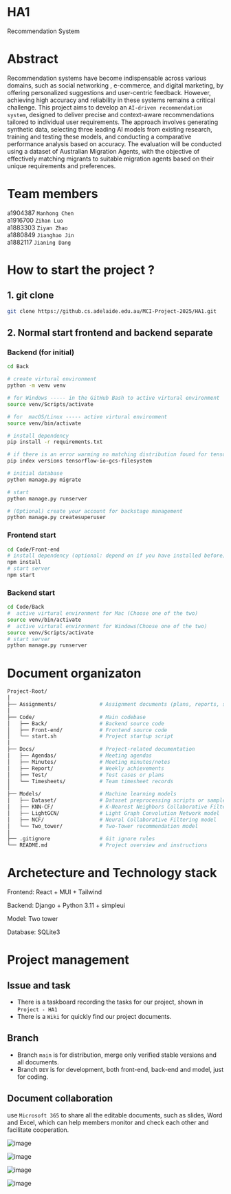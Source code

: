 # HA1
Recommendation System

# Abstract
Recommendation systems have become indispensable across various domains, such as social networking , e-commerce, and digital marketing, by offering personalized suggestions and user-centric feedback. However, achieving high accuracy and reliability in these systems remains a critical challenge. This project aims to develop an `AI-driven recommendation system`, designed to deliver precise and context-aware recommendations tailored to individual user requirements. The approach involves generating synthetic data, selecting three leading AI models from existing research, training and testing these models, and conducting a comparative performance analysis based on accuracy. The evaluation will be conducted using a dataset of Australian Migration Agents, with the objective of effectively matching migrants to suitable migration agents based on their unique requirements and preferences.

# Team members
a1904387 `Manhong Chen`	<br>
a1916700 `Zihan Luo`<br>
a1883303 `Ziyan Zhao`	<br>
a1880849 `Jianghao Jin`	<br>
a1882117 `Jianing Dang`	

# How to start the project ?
## 1. git clone

   ```bash
   git clone https://github.cs.adelaide.edu.au/MCI-Project-2025/HA1.git
   ```

## 2. Normal start frontend and backend separate

### Backend (for initial)
   ```bash
   cd Back

   # create virtural environment 
   python -m venv venv

   # for Windows ----- in the GitHub Bash to active virtural environment
   source venv/Scripts/activate

   # for  macOS/Linux ----- active virtural environment
   source venv/bin/activate

   # install dependency
   pip install -r requirements.txt

   # if there is an error warming no matching distribution found for tensorflow-io-gcs-filesystem==0.37.1 for Windows users, please check the version you can get by the follwoing lines, then select a applicable version number and change the version number in the file requirements.txt
   pip index versions tensorflow-io-gcs-filesystem

   # initial database
   python manage.py migrate

   # start
   python manage.py runserver

   # (Optional) create your account for backstage management
   python manage.py createsuperuser
   ```

### Frontend start
   ```bash
   cd Code/Front-end
   # install dependency (optional: depend on if you have installed before)
   npm install
   # start server
   npm start
   ```

### Backend start
   ```bash
   cd Code/Back
   #  active virtural environment for Mac (Choose one of the two)
   source venv/bin/activate
   #  active virtural environment for Windows(Choose one of the two)
   source venv/Scripts/activate
   # start server
   python manage.py runserver
   ```

   
# Document organizaton
   ```bash
   Project-Root/
│
├── Assignments/              # Assignment documents (plans, reports, slides)
│
├── Code/                     # Main codebase
│   ├── Back/                 # Backend source code
│   ├── Front-end/            # Frontend source code 
│   └── start.sh              # Project startup script
│
├── Docs/                     # Project-related documentation
│   ├── Agendas/              # Meeting agendas
│   ├── Minutes/              # Meeting minutes/notes
│   ├── Report/               # Weekly achievements
│   ├── Test/                 # Test cases or plans
│   └── Timesheets/           # Team timesheet records
│
├── Models/                   # Machine learning models
│   ├── Dataset/              # Dataset preprocessing scripts or samples
│   ├── KNN-CF/               # K-Nearest Neighbors Collaborative Filtering model
│   ├── LightGCN/             # Light Graph Convolution Network model
│   ├── NCF/                  # Neural Collaborative Filtering model
│   └── Two_tower/            # Two-Tower recommendation model
│
├── .gitignore                # Git ignore rules
└── README.md                 # Project overview and instructions

   ```


# Archetecture and Technology stack
Frontend: React + MUI + Tailwind

Backend: Django + Python 3.11 + simpleui

Model: Two tower

Database: SQLite3

# Project management
## Issue and task
- There is a taskboard recording the tasks for our project, shown in `Project - HA1` <br>
- There is a `Wiki` for quickly find our project documents.

## Branch
- Branch `main` is for distribution, merge only verified stable versions and all documents.
- Branch `DEV` is for development, both front-end, back-end and model, just for coding.

## Document collaboration

use `Microsoft 365` to share all the editable documents, such as slides, Word and Excel, which can help members monitor and check each other and facilitate cooperation.

![image](https://github.com/user-attachments/assets/5a1d3960-72b6-48be-b0f1-dc82d9e3915a)

![image](https://github.com/user-attachments/assets/d6242430-5030-4b5a-8845-f43971a77e77)

![image](https://github.com/user-attachments/assets/b57927e4-1368-4a7c-8c73-d6cbbe2240da)


![image](https://github.com/user-attachments/assets/9fd6c475-e2a0-457f-88c9-773dba923cb2)


